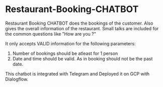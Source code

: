 # Restaurant-Booking-CHATBOT

Restaurant Booking CHATBOT does the bookings of the customer. Also gives the overall information of the restaurant.
Small talks are included for the common questions like "How are you ?"

It only accepts VALID information for the following parameters:
1. Number of bookings should be atleast for 1 person
2. Date and time should be valid. As in booking should not be the past date.

This chatbot is integrated with Telegram and Deployed it on GCP with Dialogflow.
